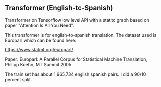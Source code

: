 ## Transformer (English-to-Spanish)

Transformer on Tensorflow low level API with a statitc graph based on paper "Attention Is All You Need".

This transformer is for english-to-spanish translation. The dataset used is Europarl which can be found here:

https://www.statmt.org/europarl/

Paper: Europarl: A Parallel Corpus for Statistical Machine Translation, Philipp Koehn, MT Summit 2005

The train set has about 1,965,734 english spanish pairs. I did a 90/10 percent split. 
